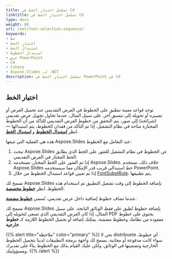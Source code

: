 ```yaml
---
title: تسلسل اختيار الخط في C#
linktitle: تسلسل اختيار الخط في C#
type: docs
weight: 80
url: /net/font-selection-sequence/
keywords:
- خط
- اختيار الخط
- استبدال الخط
- استبدال الخطوط
- عرض PowerPoint
- C#
- Csharp
- Aspose.Slides لـ .NET
description: تسلسل اختيار الخط في PowerPoint في C#
---
```


## اختيار الخط

توجد قواعد معينة تنطبق على الخطوط في العرض التقديمي عند تحميل العرض أو تصييره أو تحويله إلى تنسيق آخر. على سبيل المثال، عندما تحاول تحويل عرض تقديمي (شرائحه) إلى صور، يتم التحقق من خطوط العرض التقديمي للتأكد من أن الخطوط المختارة متاحة في نظام التشغيل. إذا تم التأكد من فقدان الخطوط، يتم استبدالها — انظر [**استبدال الخطوط**](https://docs.aspose.com/slides/net/font-replacement/) و [**استبدال الخط**](https://docs.aspose.com/slides/net/font-substitution/).

هذه هي العملية التي تتبعها Aspose.Slides عند التعامل مع الخطوط:

1. تبحث Aspose.Slides عن الخطوط في نظام التشغيل للعثور على الخط الذي يطابق الخط المختار في العرض التقديمي.
2. إذا تم العثور على الخط المختار، تستخدمه Aspose.Slides. خلاف ذلك، تستخدم Aspose.Slides خط استبدالي قريب قدر الإمكان مما سيستخدمه PowerPoint.
3. إذا تم تعيين قواعد استبدال الخطوط من خلال [FontSubstRule](https://reference.aspose.com/slides/net/aspose.slides/fontsubstrule/)، يتم تطبيقها.

تسمح لك Aspose.Slides بإضافة الخطوط إلى وقت تشغيل التطبيق ثم استخدام هذه الخطوط. انظر [**خطوط مخصصة**](https://docs.aspose.com/slides/net/custom-font/).

عندما تضاف خطوط إضافية داخل عرض تقديمي، تُسمى [**خطوط مضمنة**](https://docs.aspose.com/slides/net/embedded-font/).

تسمح لك Aspose.Slides بإضافة خطوط تُطبق على *فقط* الوثائق الناتجة. على سبيل المثال، إذا كان العرض التقديمي الذي تسعى لتحويله إلى PDF يحتوي على خطوط مفقودة من نظامك وخطوط مضمنة، يمكنك إضافة أو تحميل الخطوط اللازمة كـ **خطوط خارجية**.

{{% alert title="ملاحظة" color="primary" %}} 
نحن لا distribuete أي خطوط، سواء كانت مدفوعة أو مجانية. يسمح لك واجهة برمجة التطبيقات لدينا بتحميل الخطوط الخارجية وتضمينها في الوثائق، ولكن عليك القيام بذلك مع الخطوط بناءً على تقديرك ومسؤوليتك.
{{% /alert %}}
